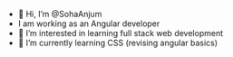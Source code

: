 - 👋 Hi, I’m @SohaAnjum
- I am working as an Angular developer
- 👀 I’m interested in learning full stack web development 
- 🌱 I’m currently learning CSS (revising angular basics)

<!---
SohaAnjum/SohaAnjum is a ✨ special ✨ repository because its `README.md` (this file) appears on your GitHub profile.
You can click the Preview link to take a look at your changes.
--->
